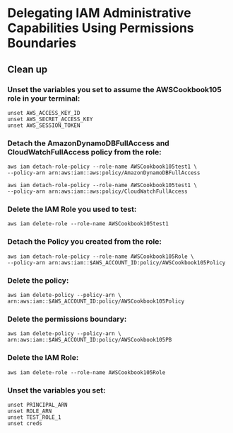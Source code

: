 # Delegating IAM Administrative Capabilities Using Permissions Boundaries

## Clean up 

### Unset the variables you set to assume the AWSCookbook105 role in your terminal:
```
unset AWS_ACCESS_KEY_ID
unset AWS_SECRET_ACCESS_KEY
unset AWS_SESSION_TOKEN
```

### Detach the AmazonDynamoDBFullAccess and CloudWatchFullAccess policy from the role:
```
aws iam detach-role-policy --role-name AWSCookbook105test1 \
--policy-arn arn:aws:iam::aws:policy/AmazonDynamoDBFullAccess

aws iam detach-role-policy --role-name AWSCookbook105test1 \
--policy-arn arn:aws:iam::aws:policy/CloudWatchFullAccess
```

### Delete the IAM Role you used to test:
```
aws iam delete-role --role-name AWSCookbook105test1
```

### Detach the Policy you created from the role:
```
aws iam detach-role-policy --role-name AWSCookbook105Role \
--policy-arn arn:aws:iam::$AWS_ACCOUNT_ID:policy/AWSCookbook105Policy
```

### Delete the policy:
```
aws iam delete-policy --policy-arn \
arn:aws:iam::$AWS_ACCOUNT_ID:policy/AWSCookbook105Policy
```

### Delete the permissions boundary:
```
aws iam delete-policy --policy-arn \
arn:aws:iam::$AWS_ACCOUNT_ID:policy/AWSCookbook105PB
```

### Delete the IAM Role:
```
aws iam delete-role --role-name AWSCookbook105Role
```

### Unset the variables you set:
```
unset PRINCIPAL_ARN
unset ROLE_ARN
unset TEST_ROLE_1
unset creds
```

